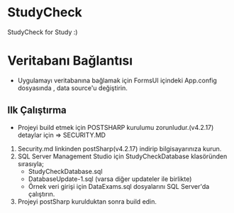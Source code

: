 # StudyCheck
StudyCheck for Study :)

# Veritabanı Bağlantısı

- Uygulamayı veritabanına bağlamak için FormsUI içindeki App.config dosyasında , data source'u değiştirin.

## Ilk Çalıştırma
- Projeyi build etmek için POSTSHARP kurulumu zorunludur.(v4.2.17) detaylar için => SECURITY.MD 

1. Security.md linkinden postSharp(v4.2.17) indirip bilgisayarınıza kurun.
2. SQL Server Management Studio için StudyCheckDatabase klasöründen sırasıyla;
    - StudyCheckDatabase.sql
    - DatabaseUpdate-1.sql (varsa diğer updateler ile birlikte)
    - Örnek veri girişi için DataExams.sql
    dosyalarını SQL Server'da çalıştırın.
3. Projeyi postSharp kurulduktan sonra build edin.


